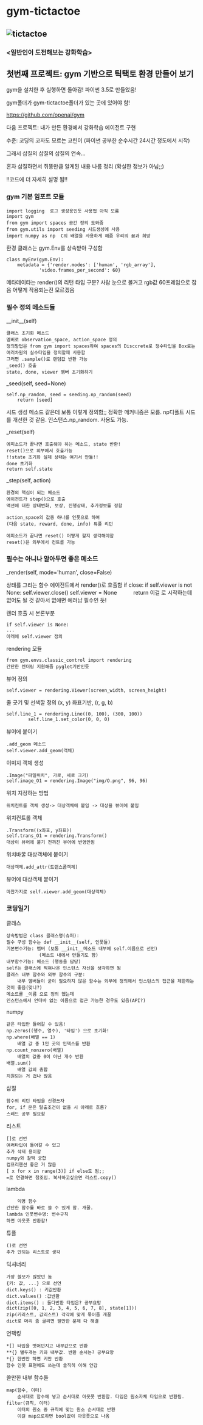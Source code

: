 # gym-tictactoe
![tictactoe](./envs/img/Tic_Tac_Toe.gif)
----------------------------
### <일반인이 도전해보는 강화학습>
## 첫번째 프로젝트: gym 기반으로 틱택토 환경 만들어 보기
gym을 설치한 후 실행하면 돌아감! 파이썬 3.5로 만들었음!

gym폴더가 gym-tictactoe폴더가 있는 곳에 있어야 함!


https://github.com/openai/gym

다음 프로젝트: 내가 만든 환경에서 강화학습 에이전트 구현

수준: 코딩의 코자도 모르는 코린이 (파이썬 공부한 순수시간 24시간 정도에서 시작)

그래서 삽질의 삽질의 삽질의 연속...

혼자 삽질하면서 쥐똥만큼 알게된 내용 나름 정리 (확실한 정보가 아님;;)

!!코드에 더 자세히 설명 됨!!


### gym 기본 임포트 모듈

	import logging  로그 생성용인듯 사용법 아직 모름
	import gym
	from gym import spaces 공간 정의 도와줌
	from gym.utils import seeding 시드생성에 사용
	import numpy as np  C의 배열을 사용하게 해줌 우리의 꿈과 희망

환경 클래스는 gym.Env를 상속받아 구성함
	
	class myEnv(gym.Env):
		metadata = {'render.modes': ['human', 'rgb_array'], 
				'video.frames_per_second': 60}
		
메타데이타는 render()의 리턴 타입 구분? 사람 눈으로 볼거고 rgb값 60프레임으로 잡음
어떻게 작용되는진 모르겠음

### 필수 정의 메소드들

\_\_init\_\_(self)

	클래스 초기화 메소드
	멤버로 observation_space, action_space 정의
	정의방법은 from gym import spaces하여 spaces의 Disccrete로 정수타입을 Box로는 여러차원의 실수타입을 정의할때 사용함
	그러면 .sample()로 랜덤값 반환 가능
	_seed() 호출
	state, done, viewer 멤버 초기화하기


\_seed(self, seed=None)


	self.np_random, seed = seeding.np_random(seed)
        return [seed]
시드 생성 메소드 같은데 보통 이렇게 정의함;; 정확한 메커니즘은 모름.
np디폴트 시드를 개선한 것 같음. 인스턴스.np_random. 사용도 가능.



\_reset(self)
		
	에피소드가 끝나면 호출해야 하는 메소드, state 반환!
	reset()으로 외부에서 호출가능
	!!state 초기화 실제 상태는 여기서 만듦!!
	done 초기화
	return self.state 

\_step(self, action)

	환경의 핵심이 되는 메소드
	에이전트가 step()으로 호출
	액션에 대한 상태변화, 보상, 진행상태, 추가정보를 정함
	
	action_space의 값중 하나를 인풋으로 하여
	(다음 state, reward, done, info) 튜플 리턴
	
	에피소드가 끝나면 reset() 어떻게 할지 생각해야함
	reset()은 외부에서 컨트롤 가능

### 필수는 아니나 알아두면 좋은 메소드
\_render(self, mode='human', close=False)


상태를 그리는 함수 에이전트에서 render()로 호출함
        if close:
            if self.viewer is not None:
                self.viewer.close()
                self.viewer = None
            return
이걸 로 시작하는데 없어도 될 것 같아서 없애면 에러남 필수인 듯!

렌더 호출 시 본론부분

	if self.viewer is None:
	...
	아래에 self.viewer 정의


rendering 모듈

	from gym.envs.classic_control import rendering
	간단한 렌더링 지원해줌 pyglet기반인듯

뷰어 정의

	self.viewer = rendering.Viewer(screen_width, screen_height)

줄 긋기 및 선색깔 정의 (x, y) 좌표기반, (r, g, b)


	self.line_1 = rendering.Line((0, 100), (300, 100))
            self.line_1.set_color(0, 0, 0)

뷰어에 붙이기

	.add_geom 메소드
	self.viewer.add_geom(객체)
	

이미지 객체 생성

	.Image("파일위치", 가로, 세로 크기)
	self.image_O1 = rendering.Image("img/O.png", 96, 96)

위치 지정하는 방법

	위치컨트롤 객체 생성-> 대상객체에 붙임 -> 대상을 뷰어에 붙임

위치컨트롤 객체	

	.Transform((x좌표, y좌표))
	self.trans_O1 = rendering.Transform()
	대상이 뷰어에 붙기 전까진 뷰어에 반영안됨

위치바꿀 대상객체에 붙이기

	대상객체.add_attr(트랜스폼객체)

뷰어에 대상객체 붙이기

	마찬가지로 self.viewer.add_geom(대상객체)


### 코딩일기
클래스 
  
	상속방법은 class 클래스명(슈퍼):
	필수 구성 함수는 def __init__(self, 인풋들) 
	기본변수기능: 멤버 (보통 __init__메소드 내부에 self.이름으로 선언)
				(메소드 내에서 만들기도 함)
	내부함수기능: 메소드 (행동을 담당)
	self는 클래스에 찍혀나온 인스턴스 자신을 생각하면 됨
	클래스 내부 함수와 외부 함수의 구분:
		내부 멤버들이 굳이 필요하지 않은 함수는 외부에 정의해서 인스턴스의 접근을 제한하는 것이 좋음(맞나?)
	메소드를 _이름 으로 정의 했는데
	인스턴스에서 언더바 없는 이름으로 접근 가능한 경우도 있음(API?)

 numpy
  
	같은 타입만 들어갈 수 있음!
	np.zeros((행수, 열수), '타입') 으로 초기화!
	np.where(배열 == 1)
		배열 값 중 1인 곳의 인덱스를 반환
	np.count_nonzero(배열)
		배열의 값중 0이 아닌 개수 반환
	배열.sum()
		배열 값의 총합
	지원되는 거 겁나 많음
	
 삽질
 
	함수의 리턴 타입을 신경쓰자
	for, if 문은 탈출조건이 없을 시 아래로 흐름?
	스레드 공부 필요함

 리스트
 
	[]로 선언 
	여러타입이 들어갈 수 있고
	추가 삭제 용이함
	numpy와 찰떡 궁합
	컴프리핸션 좋은 거 많음
	[ x for x in range(3)] if else도 됨;;
	=로 연결하면 참조임. 복사하고싶으면 리스트.copy()

 lambda
 
    	익명 함수
	간단한 함수를 바로 쓸 수 있게 함. 개꿀.
	lambda 인풋변수명: 변수규칙
	하면 아웃풋 반환함!	

 튜플
  
	()로 선언
	추가 안되는 리스트로 생각


 딕셔너리
 
	가장 쓸모가 많았던 놈
	{키: 값, ...} 으로 선언
	dict.keys() : 키값반환
	dict.values() :값반환
	dict.items() : 둘다반환 타입은? 공부요망
	dict(zip([0, 1, 2, 3, 4, 5, 6, 7, 8], state[1]))
	zip(키리스트, 값리스트) 각각에 맞게 묶어줌 개꿀
	dict로 머리 좀 굴리면 웬만한 문제 다 해결

 언팩킹
 
 
	*[] 타입을 벗어던지고 내부값으로 반환
	**{} 별두개는 키와 내부값. 반환 순서는? 공부요망
	*{} 한번만 하면 키만 반환
	함수 인풋 표현에도 쓰는데 솔직히 이해 안감

쓸만한 내부 함수들


	map(함수, 이터)
		순서대로 함수에 넣고 순서대로 아웃풋 반환함. 타입은 원소자체 타입으로 반환됨.
	filter(규칙, 이터)
		이터의 원소 중 규칙에 맞는 원소 순서대로 반환
		이걸 map으로하면 bool값이 아웃풋으로 나옴
